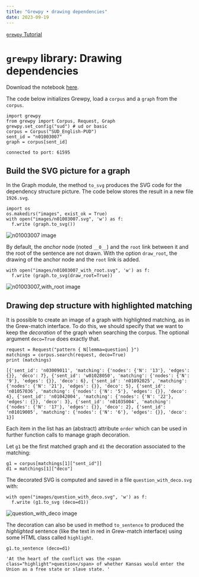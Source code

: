 ```yaml
---
title: "Grewpy • drawing dependencies"
date: 2023-09-19
---
```


[`grewpy` Tutorial](../tutorial)

# `grewpy` library: Drawing dependencies

Download the notebook [here](../drawing_dep.ipynb).

The code below initializes Grewpy, load a `corpus` and a `graph` from the `corpus`.

```python_alt
import grewpy
from grewpy import Corpus, Request, Graph
grewpy.set_config("sud") # ud or basic
corpus = Corpus("SUD_English-PUD")
sent_id = "n01003007"
graph = corpus[sent_id]
```

    connected to port: 61595

## Build the SVG picture for a graph

In the Graph module, the method `to_svg` produces the SVG code for the dependency structure picture.
The code below stores the result in a new file `1926.svg`.

```python_alt
import os
os.makedirs("images", exist_ok = True)
with open("images/n01003007.svg", 'w') as f:
  f.write (graph.to_svg())
```

![n01003007 image](../images/n01003007.svg)

By default, the _anchor_ node (noted `__0__`) and the `root` link between it and the root of the sentence are not drawn.
With the option `draw_root`, the drawing of the anchor node and the `root` link is added.

```python_alt
with open("images/n01003007_with_root.svg", 'w') as f:
  f.write (graph.to_svg(draw_root=True))
```

![n01003007_with_root image](../images/n01003007_with_root.svg)

## Drawing dep structure with highlighted matching
It is possible to create an image of a graph with highlighted matching, as in the Grew-match interface.
To do this, we should specify that we want to keep the _decoration_ of the graph when searching the corpus. The optional argument `deco=True` does exactly that.

```python_alt
request = Request("pattern { N[lemma=question] }")
matchings = corpus.search(request, deco=True)
print (matchings)
```

    [{'sent_id': 'n03009011', 'matching': {'nodes': {'N': '13'}, 'edges': {}}, 'deco': 7}, {'sent_id': 'w01028050', 'matching': {'nodes': {'N': '9'}, 'edges': {}}, 'deco': 6}, {'sent_id': 'n01092025', 'matching': {'nodes': {'N': '21'}, 'edges': {}}, 'deco': 5}, {'sent_id': 'n01057036', 'matching': {'nodes': {'N': '5'}, 'edges': {}}, 'deco': 4}, {'sent_id': 'n01042004', 'matching': {'nodes': {'N': '22'}, 'edges': {}}, 'deco': 3}, {'sent_id': 'n01035004', 'matching': {'nodes': {'N': '17'}, 'edges': {}}, 'deco': 2}, {'sent_id': 'n01019005', 'matching': {'nodes': {'N': '6'}, 'edges': {}}, 'deco': 1}]

Each item in the list has an (abstract) attribute `order` which can be used in further function calls to manage graph decoration.

Let `g1` be the first matched graph and `d1` the decoration associated to the matching:

```python_alt
g1 = corpus[matchings[1]["sent_id"]]
d1 = matchings[1]["deco"]
```

The decorated SVG is computed and saved in a file `question_with_deco.svg` with:

```python_alt
with open("images/question_with_deco.svg", 'w') as f:
  f.write (g1.to_svg (deco=d1))
```

![question_with_deco image](../images/question_with_deco.svg)

The decoration can also be used in method `to_sentence` to produced the _highlighted_ sentence (like the text in red in Grew-match interface) using some HTML class called `highlight`.

```python_alt
g1.to_sentence (deco=d1)
```

    'At the heart of the conflict was the <span class="highlight">question</span> of whether Kansas would enter the Union as a free state or slave state. '

